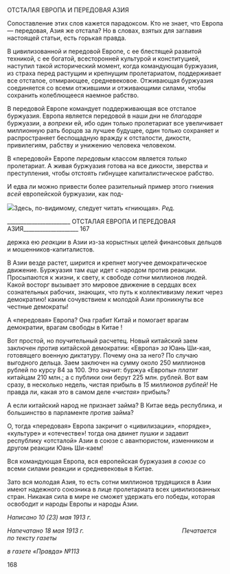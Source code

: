 ОТСТАЛАЯ ЕВРОПА И ПЕРЕДОВАЯ АЗИЯ

Сопоставление этих слов кажется парадоксом. Кто не знает, что Европа — передо­вая, Азия же отстала? Но в словах, взятых для заглавия настоящей статьи, есть горькая правда.

В цивилизованной и передовой Европе, с ее блестящей развитой техникой, с ее бога­той, всесторонней культурой и конституцией, наступил такой исторический момент, когда командующая буржуазия, из страха перед растущим и крепнущим пролетариа­том, поддерживает все отсталое, отмирающее, средневековое. Отживающая буржуазия соединяется со всеми отжившими и отживающими силами, чтобы сохранить колеблю­щееся наемное рабство.

В передовой Европе командует поддерживающая все отсталое буржуазия. Европа является передовой в наши дни не _благодаря_ буржуазии, а _вопреки_ ей, ибо один только пролетариат все увеличивает миллионную рать борцов за лучшее будущее, один только сохраняет и распространяет беспощадную вражду к отсталости, дикости, привилегиям, рабству и унижению человека человеком.

В «передовой» Европе _передовым_ классом является _только_ пролетариат. А живая буржуазия готова на все дикости, зверства и преступления, чтобы отстоять гибнущее капиталистическое рабство.

И едва ли можно привести более разительный пример этого гниения _всей_ европей­ской буржуазии, как под-

![](file:///C:/Users/bot32/AppData/Local/Temp/msohtmlclip1/01/clip_image001.png)Здесь, по-видимому, следует читать «гниющая». _Ред._

  

_______________________ ОТСТАЛАЯ ЕВРОПА И ПЕРЕДОВАЯ АЗИЯ____________________ 167

держка ею _реакции_ в Азии из-за корыстных целей финансовых дельцов и мошенников-капиталистов.

В Азии везде растет, ширится и крепнет могучее демократическое движение. Бур­жуазия там _еще_ идет с народом против реакции. Просыпаются к жизни, к свету, к сво­боде _сотни_ миллионов людей. Какой восторг вызывает это мировое движение в серд­цах всех сознательных рабочих, знающих, что путь к коллективизму лежит через демо­кратию! каким сочувствием к молодой Азии проникнуты все честные демократы!

А «передовая» Европа? Она грабит Китай и помогает врагам демократии, врагам свободы в Китае !

Вот простой, но поучительный расчетец. Новый китайский заем заключен _против_ китайской демократии: «Европа» _за_ Юань Ши-кая, готовящего военную диктатуру. Почему она за него? По случаю выгодного дельца. Заем заключен на сумму около 250 миллионов рублей по курсу 84 за 100. Это значит: буржуа «Европы» _платят_ китайцам 210 млн.; а с публики они берут 225 млн. рублей. Вот вам сразу, в несколько недель, чистая прибыль в _15 миллионов рублей!_ Не правда ли, какая это в самом деле _«чистая»_ прибыль?

А если китайский народ не признает займа? В Китае ведь республика, и большинст­во в парламенте _против_ займа?

О, тогда «передовая» Европа закричит о «цивилизации», «порядке», «культуре» и «отечестве»! тогда она двинет _пушки_ и задавит республику «отсталой» Азии в союзе с авантюристом, изменником и другом реакции Юань Ши-каем!

Вся командующая Европа, вся европейская буржуазия _в союзе_ со всеми силами ре­акции и средневековья в Китае.

Зато вся молодая Азия, то есть сотни миллионов трудящихся в Азии имеют надеж­ного союзника в лице пролетариата всех цивилизованных стран. Никакая сила в мире не сможет удержать его победы, которая освободит и народы Европы и народы Азии.

_Написано 10 (23) мая 1913 г._

_Напечатано 18 мая 1913 г.                                                          Печатается по тексту газеты_

_в газете «Правда» №113_

  

168